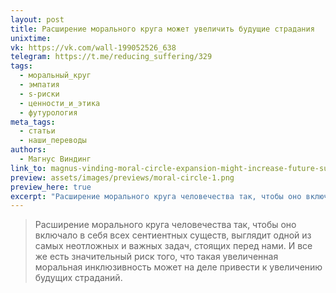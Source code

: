 ```yaml
---
layout: post
title: Расширение морального круга может увеличить будущие страдания
unixtime: 
vk: https://vk.com/wall-199052526_638
telegram: https://t.me/reducing_suffering/329
tags:
  - моральный_круг
  - эмпатия
  - s-риски
  - ценности_и_этика
  - футурология
meta_tags:
  - статьи
  - наши_переводы
authors:
  - Магнус Виндинг
link_to: magnus-vinding-moral-circle-expansion-might-increase-future-suffering.html
preview: assets/images/previews/moral-circle-1.png
preview_here: true
excerpt: "Расширение морального круга человечества так, чтобы оно включало в себя всех сентиентных существ, выглядит одной из самых неотложных и важных задач, стоящих перед нами. И все же есть значительный риск того, что такая увеличенная моральная инклюзивность может на деле привести к увеличению будущих страданий."
---
```

>Расширение морального круга человечества так, чтобы оно включало в себя всех сентиентных существ, выглядит одной из самых неотложных и важных задач, стоящих перед нами. И все же есть значительный риск того, что такая увеличенная моральная инклюзивность может на деле привести к увеличению будущих страданий.
